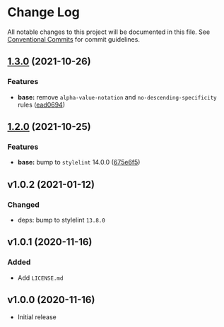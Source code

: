 # Change Log

All notable changes to this project will be documented in this file.
See [Conventional Commits](https://conventionalcommits.org) for commit guidelines.

## [1.3.0](https://github.com/iRaiser/stylelint-configs/compare/@iraiser/stylelint-config-base@1.2.0...@iraiser/stylelint-config-base@1.3.0) (2021-10-26)


### Features

* **base:** remove `alpha-value-notation` and `no-descending-specificity` rules ([ead0694](https://github.com/iRaiser/stylelint-configs/commit/ead06947e34513aecf2e6e3dbea95cbd55e6967c))




## [1.2.0](https://github.com/iRaiser/stylelint-configs/compare/@iraiser/stylelint-config-base@1.1.0...@iraiser/stylelint-config-base@1.2.0) (2021-10-25)


### Features

* **base:** bump to `stylelint` 14.0.0 ([675e6f5](https://github.com/iRaiser/stylelint-configs/commit/675e6f5ebb9fa5e0d1188745f7337253a27480dc))


## v1.0.2 (2021-01-12)

### Changed

* deps: bump to stylelint ``13.8.0``

## v1.0.1 (2020-11-16)

### Added

* Add ``LICENSE.md``

## v1.0.0 (2020-11-16)

* Initial release
